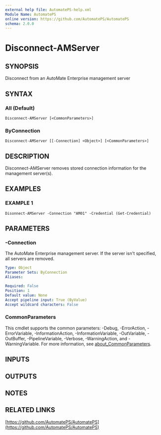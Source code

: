 ```yaml
---
external help file: AutomatePS-help.xml
Module Name: AutomatePS
online version: https://github.com/AutomatePS/AutomatePS
schema: 2.0.0
---
```


# Disconnect-AMServer

## SYNOPSIS
Disconnect from an AutoMate Enterprise management server

## SYNTAX

### All (Default)
```
Disconnect-AMServer [<CommonParameters>]
```

### ByConnection
```
Disconnect-AMServer [[-Connection] <Object>] [<CommonParameters>]
```

## DESCRIPTION
Disconnect-AMServer removes stored connection information for the management server(s).

## EXAMPLES

### EXAMPLE 1
```
Disonnect-AMServer -Connection "AM01" -Credential (Get-Credential)
```

## PARAMETERS

### -Connection
The AutoMate Enterprise management server.
If the server isn't specified, all servers are removed.

```yaml
Type: Object
Parameter Sets: ByConnection
Aliases:

Required: False
Position: 1
Default value: None
Accept pipeline input: True (ByValue)
Accept wildcard characters: False
```

### CommonParameters
This cmdlet supports the common parameters: -Debug, -ErrorAction, -ErrorVariable, -InformationAction, -InformationVariable, -OutVariable, -OutBuffer, -PipelineVariable, -Verbose, -WarningAction, and -WarningVariable. For more information, see [about_CommonParameters](http://go.microsoft.com/fwlink/?LinkID=113216).

## INPUTS

## OUTPUTS

## NOTES

## RELATED LINKS

[https://github.com/AutomatePS/AutomatePS](https://github.com/AutomatePS/AutomatePS)

